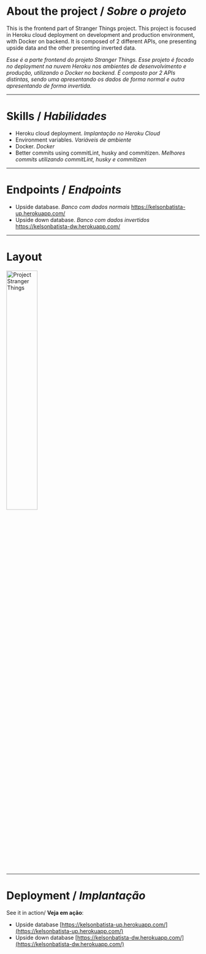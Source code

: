 # About the project / *Sobre o projeto*

This is the frontend part of Stranger Things project. This project is focused in Heroku cloud deployment on development and production environment, with Docker on backend. It is composed of 2 different APIs, one presenting upside data and the other presenting inverted data.

*Esse é a parte frontend do projeto Stranger Things. Esse projeto é focado no deployment na nuvem Heroku nos ambientes de desenvolvimento e produção, utilizando o Docker no backend. É composto por 2 APIs distintas, sendo uma apresentando os dados de forma normal e outra apresentando de forma invertida.*

---
# Skills / *Habilidades*

  - Heroku cloud deployment. *Implantação no Heroku Cloud*
  - Environment variables. *Variáveis de ambiente*
  - Docker. *Docker*
  - Better commits using commitLint, husky and commitizen. *Melhores commits utilizando commitLint, husky e commitizen*

---
# Endpoints / *Endpoints*

 - Upside database. *Banco com dados normais*             https://kelsonbatista-up.herokuapp.com/
 - Upside down database. *Banco com dados invertidos*     https://kelsonbatista-dw.herokuapp.com/

---
# Layout

<img src="intro.gif" alt="Project Stranger Things" style="width:40%;"/>

---
# Deployment / *Implantação*

See it in action/ **Veja em ação**:
 - Upside database                 [https://kelsonbatista-up.herokuapp.com/](https://kelsonbatista-up.herokuapp.com/)
 - Upside down database            [https://kelsonbatista-dw.herokuapp.com/](https://kelsonbatista-dw.herokuapp.com/)

